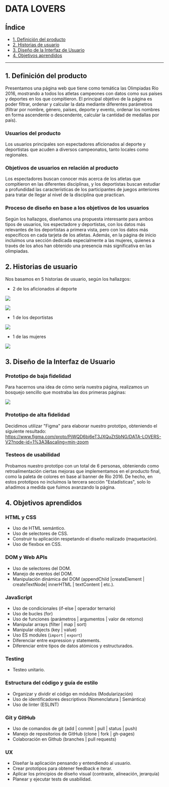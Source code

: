 # DATA LOVERS

## Índice

* [1. Definición del producto](#1-definición-del-producto)
* [2. Historias de usuario](#2-historias-de-usuario)
* [3. Diseño de la Interfaz de Usuario](#3-diseño-de-la-interfaz-de-usuario)
* [4. Objetivos aprendidos](#4-objetivos-aprendidos)


***

## 1. Definición del producto

Presentamos una página web que tiene como temática las Olimpiadas Rio 2016, mostrando a todos los atletas campeones con datos como sus países y deportes en los que compitieron. El principal objetivo de la página es poder filtrar, ordenar y calcular la data mediante diferentes parámetros (filtrar por nombre, género, países, deporte y evento, ordenar los nombres en forma ascendente o descendente, calcular la cantidad de medallas por país).

### Usuarios del producto
Los usuarios principales son espectadores aficionados al deporte y deportistas que acuden a diversos campeonatos, tanto locales como regionales.

### Objetivos de usuarios en relación al producto
Los espectadores buscan conocer más acerca de los atletas que compitieron en las diferentes disciplinas, y los deportistas buscan estudiar a profundidad las características de los participantes de juegos anteriores para tratar de llegar al nivel de la disciplina que practican.

### Proceso de diseño en base a los objetivos de los usuarios
Según los hallazgos, diseñamos una propuesta interesante para ambos tipos de usuarios, los espectadore y deportistas, con los datos más relevantes de los deportistas a primera vista, pero con los datos más específicos en cada tarjeta de los atletas. Además, en la página de inicio incluímos una sección dedicada especialmente a las mujeres, quienes a través de los años han obtenido una presencia más significativa en las olimpiadas.


## 2. Historias de usuario

Nos basamos en 5 historias de usuario, según los hallazgos: 
* 2 de los aficionados al deporte

![](./src/img/HU-1.png)

![](./src/img/HU-2.png)

* 1 de los deportistas

![](./src/img/HU-3.png)

* 1 de las mujeres 

![](./src/img/HU-4.png)



## 3. Diseño de la Interfaz de Usuario

### Prototipo de baja fidelidad

Para hacernos una idea de cómo sería nuestra página, realizamos un bosquejo sencillo que mostraba las dos primeras páginas:

![](./src/img/sketch.jpg)

### Prototipo de alta fidelidad

Decidimos utilizar "Figma" para elaborar nuestro prototipo, obteniendo el siguiente resultado: https://www.figma.com/proto/PjWQD6bi6eT3JXQuZtSbNG/DATA-LOVERS-V2?node-id=1%3A3&scaling=min-zoom

### Testeos de usabilidad

Probamos nuestro prototipo con un total de 6 personas, obteniendo como retroalimentación ciertas mejoras que implementamos en el producto final, como la paleta de colores en base al banner de Río 2016. De hecho, en estos prototipos no incluímos la tercera sección "Estadísticas", solo lo añadimos a medida que fuimos avanzando la página.


## 4. Objetivos aprendidos

### HTML y CSS

* Uso de HTML semántico.
* Uso de selectores de CSS.
* Construir tu aplicación respetando el diseño realizado (maquetación).
* Uso de flexbox en CSS.

### DOM y Web APIs

* Uso de selectores del DOM.
* Manejo de eventos del DOM.
* Manipulación dinámica del DOM (appendChild |createElement | createTextNode| innerHTML | textContent | etc.).

### JavaScript

* Uso de condicionales (if-else | operador ternario)
* Uso de bucles (for)
* Uso de funciones (parámetros | argumentos | valor de retorno)
* Manipular arrays (filter | map | sort)
* Manipular objects (key | value)
* Uso ES modules (`import` | `export`)
* Diferenciar entre expression y statements.
* Diferenciar entre tipos de datos atómicos y estructurados.

### Testing

* Testeo unitario.

### Estructura del código y guía de estilo

* Organizar y dividir el código en módulos (Modularización)
* Uso de identificadores descriptivos (Nomenclatura | Semántica)
* Uso de linter (ESLINT)

### Git y GitHub

* Uso de comandos de git (add | commit | pull | status | push)
* Manejo de repositorios de GitHub (clone | fork | gh-pages)
* Colaboración en Github (branches | pull requests)

### UX

* Diseñar la aplicación pensando y entendiendo al usuario.
* Crear prototipos para obtener feedback e iterar.
* Aplicar los principios de diseño visual (contraste, alineación, jerarquía)
* Planear y ejecutar tests de usabilidad.
